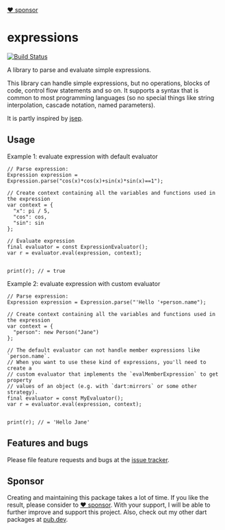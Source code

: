 
[:heart: sponsor](https://github.com/sponsors/rbellens)


# expressions

[![Build Status](https://travis-ci.org/appsup-dart/expressions.svg?branch=master)](https://travis-ci.org/appsup-dart/expressions)


A library to parse and evaluate simple expressions.

This library can handle simple expressions, but no operations, blocks of code, control flow statements and so on.
It supports a syntax that is common to most programming languages (so no special things like string interpolation, 
cascade notation, named parameters).

It is partly inspired by [jsep](http://jsep.from.so/).

## Usage

Example 1: evaluate expression with default evaluator

    // Parse expression:
    Expression expression = Expression.parse("cos(x)*cos(x)+sin(x)*sin(x)==1");

    // Create context containing all the variables and functions used in the expression
    var context = {
      "x": pi / 5,
      "cos": cos,
      "sin": sin
    };

    // Evaluate expression
    final evaluator = const ExpressionEvaluator();
    var r = evaluator.eval(expression, context);


    print(r); // = true



Example 2: evaluate expression with custom evaluator

    // Parse expression:
    Expression expression = Expression.parse("'Hello '+person.name");

    // Create context containing all the variables and functions used in the expression
    var context = {
      "person": new Person("Jane")
    };

    // The default evaluator can not handle member expressions like `person.name`.
    // When you want to use these kind of expressions, you'll need to create a
    // custom evaluator that implements the `evalMemberExpression` to get property
    // values of an object (e.g. with `dart:mirrors` or some other strategy).
    final evaluator = const MyEvaluator();
    var r = evaluator.eval(expression, context);


    print(r); // = 'Hello Jane'



## Features and bugs

Please file feature requests and bugs at the [issue tracker][tracker].

[tracker]: https://github.com/appsup-dart/expressions/issues

## Sponsor

Creating and maintaining this package takes a lot of time. If you like the result, please consider to [:heart: sponsor](https://github.com/sponsors/rbellens). 
With your support, I will be able to further improve and support this project.
Also, check out my other dart packages at [pub.dev](https://pub.dev/packages?q=publisher%3Aappsup.be).


